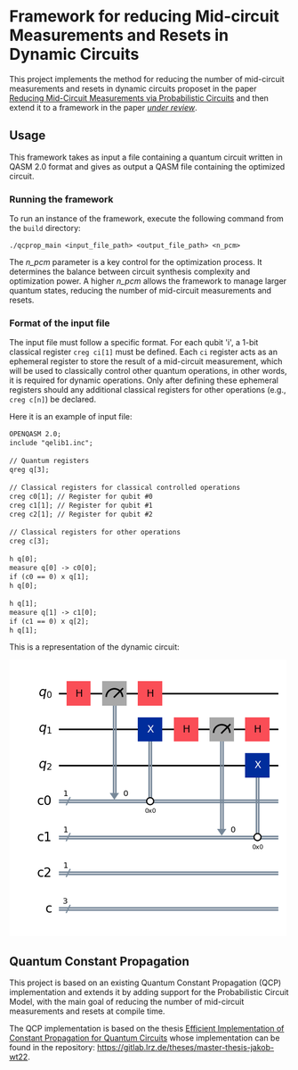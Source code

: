 # Framework for reducing Mid-circuit Measurements and Resets in Dynamic Circuits
This project implements the method for reducing the number of mid-circuit measurements and resets in dynamic circuits proposet in the paper [Reducing Mid-Circuit Measurements via Probabilistic Circuits](https://arxiv.org/abs/2405.13747) and then extend it to a framework in the paper [*under review*](#).

## Usage
This framework takes as input a file containing a quantum circuit written in QASM 2.0 format and gives as output a QASM file containing the optimized circuit.

### Running the framework
To run an instance of the framework, execute the following command from the `build` directory:
```
./qcprop_main <input_file_path> <output_file_path> <n_pcm>
```

The *n_pcm* parameter is a key control for the optimization process. It determines the balance between circuit synthesis complexity and optimization power. A higher *n_pcm* allows the framework to manage larger quantum states, reducing the number of mid-circuit measurements and resets.

### Format of the input file
The input file must follow a specific format. For each qubit 'i', a 1-bit classical register `creg ci[1]` must be defined. Each `ci` register acts as an ephemeral register to store the result of a mid-circuit measurement, which will be used to classically control other quantum operations, in other words, it is required for dynamic operations.
Only after defining these ephemeral registers should any additional classical registers for other operations (e.g., `creg c[n]`) be declared.  

Here it is an example of input file:
```qasm
OPENQASM 2.0;
include "qelib1.inc";

// Quantum registers
qreg q[3];

// Classical registers for classical controlled operations
creg c0[1]; // Register for qubit #0
creg c1[1]; // Register for qubit #1
creg c2[1]; // Register for qubit #2

// Classical registers for other operations
creg c[3];

h q[0];
measure q[0] -> c0[0];
if (c0 == 0) x q[1];
h q[0];

h q[1];
measure q[1] -> c1[0];
if (c1 == 0) x q[2];
h q[1];
```

This is a representation of the dynamic circuit:

![Descrizione dell'immagine](dyn_circ_examp.png)

## Quantum Constant Propagation
This project is based on an existing Quantum Constant Propagation (QCP) implementation and extends it by adding support for the Probabilistic Circuit Model, with the main goal of reducing the number of mid-circuit measurements and resets at compile time.

The QCP implementation is based  on the thesis [Efficient Implementation of Constant Propagation for Quantum Circuits](https://www.cs.cit.tum.de/fileadmin/w00cfj/pl/_my_direct_uploads/Efficient_Implementation_of_Constant_Propagation_for_Quantum_Circuits.pdf) whose implementation can be found in the repository: https://gitlab.lrz.de/theses/master-thesis-jakob-wt22.




